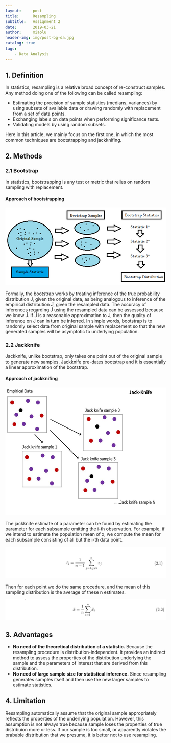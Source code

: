 ```yaml
---
layout:     post
title:      Resampling
subtitle:   Assignment 2
date:       2019-03-21
author:     Xiaolu
header-img: img/post-bg-da.jpg
catalog: true
tags:
    - Data Analysis
---
```

## 1. Definition

In statistics, resampling is a relative broad concept of re-construct samples. Any method doing one of the following can be called resampling:

* Estimating the precision of sample statistics (medians, variances) by using subsets of available data or drawing randomly with replacement from a set of data points.
* Exchanging labels on data points when performing significance tests.
* Validating models by using random subsets.

Here in this article, we mainly focus on the first one, in which the most common techniques are bootstrapping and jackknifing.

## 2. Methods

### 2.1 Bootstrap

In statistics, bootstrapping is any test or metric that relies on random sampling with replacement.

#### Approach of bootstrapping

![Alt text](/img/post-img-boot.png) 

Formally, the bootstrap works by treating inference of the true probability distribution J, given the original data, as being analogous to inference of the empirical distribution Ĵ, given the resampled data. The accuracy of inferences regarding Ĵ using the resampled data can be assessed because we know Ĵ. If Ĵ is a reasonable approximation to J, then the quality of inference on J can in turn be inferred. In simple words, bootstrap is to randomly select data from original sample with replacement so that the new generated samples will be asymptotic to underlying population.

### 2.2 Jackknife

Jackknife, unlike bootstrap, only takes one point out of the original sample to generate new samples. Jackknife pre-dates bootstrap and it is essentially a linear approximation of the bootstrap.

#### Approach of jackknifing

<img src="/img/post-img-jack.jpg" width = "600" height = "400" alt="Alt text"/>

The jackknife estimate of a parameter can be found by estimating the parameter for each subsample omitting the i-th observation. For example, if we intend to estimate the population mean of x, we compute the mean for each subsample consisting of all but the i-th data point.

![Alt text](/img/post-img-jack1.jpg)

Then for each point we do the same procedure, and the mean of this sampling distribution is the average of these n estimates.

![Alt text](/img/post-img-jack2.jpg)

## 3. Advantages

* **No need of the theoretical distribution of a statistic.** Because the resampling procedure is distribution-independent. It provides an indirect method to assess the properties of the distribution underlying the sample and the parameters of interest that are derived from this distribution.
* **No need of large sample size for statistical inference.** Since resampling generates samples itself and then use the new larger samples to estimate statistics.

## 4. Limitation

Resampling automatically assume that the original sample appropriately reflects the properties of the underlying population. However, this assumption is not always true because sample loses the properties of true distribuion more or less. If our sample is too small, or apparently violates the prabable distribution that we presume, it is better not to use resampling. 
